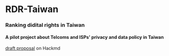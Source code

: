 # RDR-Taiwan
### Ranking didital rights in Taiwan

#### A pilot project about Telcoms and ISPs' privacy and data policy in Taiwan 

[draft proposal](https://hackmd.io/54y8HHwYQNupNdDeueCdpQ) on Hackmd

